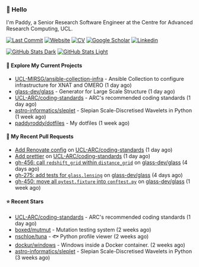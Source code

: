 ### 👋 Hello

I'm Paddy, a Senior Research Software Engineer at the Centre for Advanced
Research Computing, UCL.

[![Last Commit](https://img.shields.io/github/last-commit/paddyroddy/paddyroddy/main?label=updated)](https://github.com/paddyroddy)
[![Website](https://img.shields.io/badge/GitHub%20Pages-222?logo=githubpages&logoColor=fff&style=for-the-badge&style=flat)](https://paddyroddy.github.io)
[![CV](https://img.shields.io/badge/CV-PDF-pink.svg)](https://paddyroddy.github.io/cv)
[![Google Scholar](https://img.shields.io/badge/Google%20Scholar-4285F4?logo=googlescholar&logoColor=fff&style=for-the-badge&style=flat)](https://scholar.google.com/citations?user=OFigHUwAAAAJ)
[![Linkedin](https://img.shields.io/badge/LinkedIn-0A66C2?logo=linkedin&logoColor=fff&style=for-the-badge&style=flat)](https://www.linkedin.com/in/patrickjamesroddy)

[![GitHub Stats Dark](https://github-readme-stats-paddyroddy.vercel.app/api?username=paddyroddy&disable_animations=true&hide_border=true&hide_title=true&include_all_commits=true&rank_icon=github&show=prs_merged,reviews&show_icons=true&theme=tokyonight)](https://github.com/paddyroddy/paddyroddy#gh-dark-mode-only)
[![GitHub Stats Light](https://github-readme-stats-paddyroddy.vercel.app/api?username=paddyroddy&disable_animations=true&hide_border=true&hide_title=true&include_all_commits=true&rank_icon=github&show=prs_merged,reviews&show_icons=true&theme=default)](https://github.com/paddyroddy/paddyroddy#gh-light-mode-only)

#### 👷 Explore My Current Projects

- [UCL-MIRSG/ansible-collection-infra](https://github.com/UCL-MIRSG/ansible-collection-infra) - Ansible Collection to configure infrastructure for XNAT and OMERO
  (1 day ago)
- [glass-dev/glass](https://github.com/glass-dev/glass) - Generator for Large Scale Structure
  (1 day ago)
- [UCL-ARC/coding-standards](https://github.com/UCL-ARC/coding-standards) - ARC&#39;s recommended coding standards
  (1 day ago)
- [astro-informatics/sleplet](https://github.com/astro-informatics/sleplet) - Slepian Scale-Discretised Wavelets in Python
  (1 week ago)
- [paddyroddy/dotfiles](https://github.com/paddyroddy/dotfiles) - My dotfiles
  (1 week ago)

#### 🔨 My Recent Pull Requests

- [Add Renovate config](https://github.com/UCL-ARC/coding-standards/pull/29) on [UCL-ARC/coding-standards](https://github.com/UCL-ARC/coding-standards)
  (1 day ago)
- [Add prettier](https://github.com/UCL-ARC/coding-standards/pull/26) on [UCL-ARC/coding-standards](https://github.com/UCL-ARC/coding-standards)
  (1 day ago)
- [gh-456: call `redshift_grid` within `distance_grid`](https://github.com/glass-dev/glass/pull/457) on [glass-dev/glass](https://github.com/glass-dev/glass)
  (4 days ago)
- [gh-275: add tests for `glass.lensing`](https://github.com/glass-dev/glass/pull/454) on [glass-dev/glass](https://github.com/glass-dev/glass)
  (4 days ago)
- [gh-450: move all `pytest.fixture` into `conftest.py`](https://github.com/glass-dev/glass/pull/451) on [glass-dev/glass](https://github.com/glass-dev/glass)
  (1 week ago)

#### ⭐ Recent Stars

- [UCL-ARC/coding-standards](https://github.com/UCL-ARC/coding-standards) - ARC&#39;s recommended coding standards
  (1 day ago)
- [boxed/mutmut](https://github.com/boxed/mutmut) - Mutation testing system
  (2 weeks ago)
- [nschloe/tuna](https://github.com/nschloe/tuna) - :fish: Python profile viewer
  (2 weeks ago)
- [dockur/windows](https://github.com/dockur/windows) - Windows inside a Docker container.
  (2 weeks ago)
- [astro-informatics/sleplet](https://github.com/astro-informatics/sleplet) - Slepian Scale-Discretised Wavelets in Python
  (3 weeks ago)
